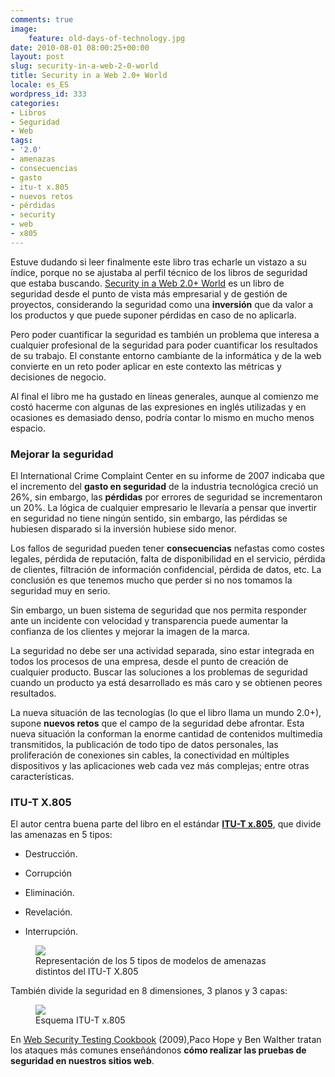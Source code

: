 ```yaml
---
comments: true
image:
    feature: old-days-of-technology.jpg
date: 2010-08-01 08:00:25+00:00
layout: post
slug: security-in-a-web-2-0-world
title: Security in a Web 2.0+ World
locale: es_ES
wordpress_id: 333
categories:
- Libros
- Seguridad
- Web
tags:
- '2.0'
- amenazas
- consecuencias
- gasto
- itu-t x.805
- nuevos retos
- pérdidas
- security
- web
- x805
---
```


Estuve dudando si leer finalmente este libro tras echarle un vistazo a su índice, porque no se ajustaba al perfil técnico de los libros de seguridad que estaba buscando. [Security in a Web 2.0+ World](http://books.google.es/books?id=hzppPgAACAAJ) es un libro de seguridad desde el punto de vista más empresarial y de gestión de proyectos, considerando la seguridad como una **inversión** que da valor a los productos y que puede suponer pérdidas en caso de no aplicarla.

Pero poder cuantificar la seguridad es también un problema que interesa a cualquier profesional de la seguridad para poder cuantificar los resultados de su trabajo. El constante entorno cambiante de la informática y de la web convierte en un reto poder aplicar en este contexto las métricas y decisiones de negocio.

Al final el libro me ha gustado en líneas generales, aunque al comienzo me costó hacerme con algunas de las expresiones en inglés utilizadas y en ocasiones es demasiado denso, podría contar lo mismo en mucho menos espacio.




### Mejorar la seguridad


El International Crime Complaint Center en su informe de 2007 indicaba que el incremento del **gasto en seguridad** de la industria tecnológica creció un 26%, sin embargo, las **pérdidas** por errores de seguridad se incrementaron un 20%. La lógica de cualquier empresario le llevaría a pensar que invertir en seguridad no tiene ningún sentido, sin embargo, las pérdidas se hubiesen disparado si la inversión hubiese sido menor.

Los fallos de seguridad pueden tener **consecuencias** nefastas como costes legales, pérdida de reputación, falta de disponibilidad en el servicio, pérdida de clientes, filtración de información confidencial, pérdida de datos, etc. La conclusión es que tenemos mucho que perder si no nos tomamos la seguridad muy en serio.

Sin embargo, un buen sistema de seguridad que nos permita responder ante un incidente con velocidad y transparencia puede aumentar la confianza de los clientes y mejorar la imagen de la marca.

La seguridad no debe ser una actividad separada, sino estar integrada en todos los procesos de una empresa, desde el punto de creación de cualquier producto. Buscar las soluciones a los problemas de seguridad cuando un producto ya está desarrollado es más caro y se obtienen peores resultados.

La nueva situación de las tecnologías (lo que el libro llama un mundo 2.0+), supone **nuevos retos** que el campo de la seguridad debe afrontar. Esta nueva situación la conforman la enorme cantidad de contenidos multimedia transmitidos, la publicación de todo tipo de datos personales, las proliferación de conexiones sin cables, la conectividad en múltiples dispositivos y las aplicaciones web cada vez más complejas; entre otras características.


### ITU-T X.805


El autor centra buena parte del libro en el estándar **[ITU-T x.805](http://www.itu.int/ITU-T/worksem/ngn/200505/presentations/s5-zelstan.pdf)**, que divide las amenazas en 5 tipos:



	
  * Destrucción.

	
  * Corrupción

	
  * Eliminación.

	
  * Revelación.

	
  * Interrupción.


<figure>
	<a href="http://jllopezpino.files.wordpress.com/2010/07/amenazas-x805.png">
        <img src="http://jllopezpino.files.wordpress.com/2010/07/amenazas-x805.png">
    </a>
	<figcaption>Representación de los 5 tipos de modelos de amenazas distintos del ITU-T X.805</figcaption>
</figure>


También divide la seguridad en 8 dimensiones, 3 planos y 3 capas:


<figure>
	<a href="http://jllopezpino.files.wordpress.com/2010/07/itu-t-x805.png">
        <img src="http://jllopezpino.files.wordpress.com/2010/07/itu-t-x805.png">
    </a>
	<figcaption>Esquema ITU-T x.805</figcaption>
</figure>




En [Web Security  Testing Cookbook](http://books.google.es/books?id=VmrSJ3V-s_MC) (2009),Paco Hope y Ben Walther tratan los ataques  más comunes enseñándonos **cómo realizar las pruebas de seguridad en  nuestros sitios web**.
